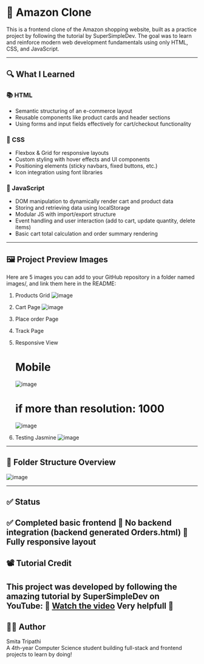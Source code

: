 # 🛒 Amazon Clone

This is a frontend clone of the Amazon shopping website, built as a practice project by following the tutorial by SuperSimpleDev. The goal was to learn and reinforce modern web development fundamentals using only HTML, CSS, and JavaScript.

---

## 🔍 What I Learned

### 📚 HTML
- Semantic structuring of an e-commerce layout
- Reusable components like product cards and header sections
- Using forms and input fields effectively for cart/checkout functionality

### 🎨 CSS
- Flexbox & Grid for responsive layouts
- Custom styling with hover effects and UI components
- Positioning elements (sticky navbars, fixed buttons, etc.)
- Icon integration using font libraries

### 🧠 JavaScript
- DOM manipulation to dynamically render cart and product data
- Storing and retrieving data using localStorage
- Modular JS with import/export structure
- Event handling and user interaction (add to cart, update quantity, delete items)
- Basic cart total calculation and order summary rendering

---

## 🖼️ Project Preview Images

Here are 5 images you can add to your GitHub repository in a folder named images/, and link them here in the README:

1. Products Grid 
   ![image](https://github.com/user-attachments/assets/d9b2168d-58c3-4a37-9685-9b30f056c1f5)

2. Cart Page
   ![image](https://github.com/user-attachments/assets/793ac0f3-45cc-4754-95f2-7ebbabf33159)

3. Place order Page
   
4. Track Page 

5. Responsive View
   # Mobile
   ![image](https://github.com/user-attachments/assets/8a8b61c6-5035-4b15-9bb0-a1b5f98e8c73)

   # if more than resolution: 1000
   ![image](https://github.com/user-attachments/assets/de66a76b-07a6-4200-b413-450d943f25b6)

7. Testing Jasmine
   ![image](https://github.com/user-attachments/assets/2be27869-ca1b-48a7-9576-ef1b8667f981)

---

## 📁 Folder Structure Overview

![image](https://github.com/user-attachments/assets/0ff508cf-e9bb-48a6-859e-5a79e673c163)

---
## ✅ Status
✅ Completed basic frontend  🚫 No backend integration  (backend generated Orders.html)
📱 Fully responsive layout
---

## 📽️ Tutorial Credit
This project was developed by following the amazing tutorial by SuperSimpleDev on YouTube:  🔗 [Watch the video](https://www.youtube.com/watch?v=EerdGm-ehJQ&ab_channel=SuperSimpleDevhttps://www.youtube.com/watch?v=EerdGm-ehJQ&ab_channel=SuperSimpleDev)
Very helpfull 🫡
---
## 🙋‍♀️ Author
Smita Tripathi  
A 4th-year Computer Science student building full-stack and frontend projects to learn by doing!

